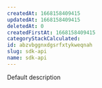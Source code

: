 ```yaml
---
createdAt: 1668158409415
updatedAt: 1668158409415
deletedAt: 0
createdFirstAt: 1668158409415
categoryStackCalculated: 
id: abzvbggnxdgsrfxtykweqnah
slug: sdk-api
name: sdk-api
---
```


Default description